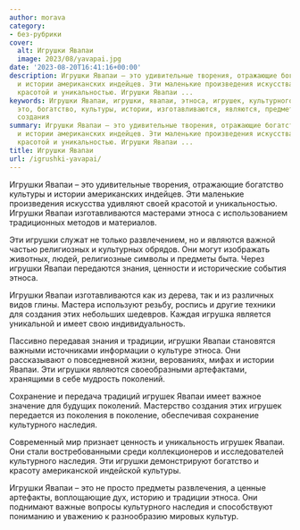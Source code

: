 ```yaml
---
author: morava
category:
- без-рубрики
cover:
  alt: Игрушки Явапаи
  image: 2023/08/yavapai.jpg
date: '2023-08-20T16:41:16+00:00'
description: Игрушки Явапаи – это удивительные творения, отражающие богатство культуры
  и истории американских индейцев. Эти маленькие произведения искусства удивляют своей
  красотой и уникальностью. Игрушки Явапаи ...
keywords: Игрушки Явапаи, игрушки, явапаи, этноса, игрушек, культурного, наследия,
  это, богатство, культуры, истории, изготавливаются, являются, предметы, знания,
  создания
summary: Игрушки Явапаи – это удивительные творения, отражающие богатство культуры
  и истории американских индейцев. Эти маленькие произведения искусства удивляют своей
  красотой и уникальностью. Игрушки Явапаи ...
title: Игрушки Явапаи
url: /igrushki-yavapai/
---
```


Игрушки Явапаи – это удивительные творения, отражающие богатство культуры и истории американских индейцев. Эти маленькие произведения искусства удивляют своей красотой и уникальностью. Игрушки Явапаи изготавливаются мастерами этноса с использованием традиционных методов и материалов.

Эти игрушки служат не только развлечением, но и являются важной частью религиозных и культурных обрядов. Они могут изображать животных, людей, религиозные символы и предметы быта. Через игрушки Явапаи передаются знания, ценности и исторические события этноса.

Игрушки Явапаи изготавливаются как из дерева, так и из различных видов глины. Мастера используют резьбу, роспись и другие техники для создания этих небольших шедевров. Каждая игрушка является уникальной и имеет свою индивидуальность.

Пассивно передавая знания и традиции, игрушки Явапаи становятся важными источниками информации о культуре этноса. Они рассказывают о повседневной жизни, верованиях, мифах и истории Явапаи. Эти игрушки являются своеобразными артефактами, хранящими в себе мудрость поколений.

Сохранение и передача традиций игрушек Явапаи имеет важное значение для будущих поколений. Мастерство создания этих игрушек передается из поколения в поколение, обеспечивая сохранение культурного наследия.

Современный мир признает ценность и уникальность игрушек Явапаи. Они стали востребованными среди коллекционеров и исследователей культурного наследия. Эти игрушки демонстрируют богатство и красоту американской индейской культуры.

Игрушки Явапаи – это не просто предметы развлечения, а ценные артефакты, воплощающие дух, историю и традиции этноса. Они поднимают важные вопросы культурного наследия и способствуют пониманию и уважению к разнообразию мировых культур.